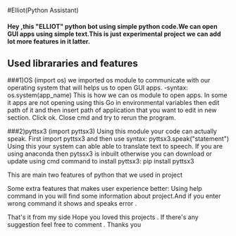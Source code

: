 #Elliot(Python Assistant)

####    Hey ,this "ELLIOT" python bot using simple python code.We can open GUI apps using simple text.This is just experimental project we can add lot more features in it latter.

## Used librararies and features
 
###1)OS (import os) 
          we imported os module  to communicate with our operating system that will helps us to open GUI apps.
    -syntax:       os.system(app_name)
This is how we can os module to open apps.
In some it apps are not opening using this Go in environmental variables then edit path of it and then insert path of application that you want to edit in new section. Click ok. Close cmd and try to rerun the program.

###2)pyttsx3 (import pyttsx3)
    Using this module your code can actually speak. First import pyttsx3 and then use
 syntax:  pyttsx3.speak("statement") 
Using this your system can able able to translate text to speech.
     If you are using anaconda then pytssx3 is inbuilt otherwise you can download or update using cmd
 command to install pyttsx3:
 pip install pyttsx3

This are main two features of python that we used in project

Some extra features that makes user experience better:
   Using help command in you will find some information about project.And if you enter wrong command it shows and speaks error . 

That's it from my side Hope you loved this projects . If there's any suggestion feel free to comment . Thanks you
